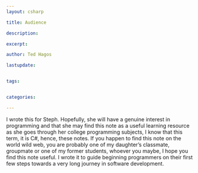 ```yaml
---
layout: csharp

title: Audience

description: 

excerpt: 

author: Ted Hagos

lastupdate: 


tags:


categories:

---
```



I wrote this for Steph. Hopefully, she will have a genuine interest in programming and that she may find this note as a useful learning resource as she goes through her college programming subjects, I know that this term, it is C#, hence, these notes. If you happen to find this note on the world wild web, you are probably one of my daughter’s classmate, groupmate or one of my former students, whoever you maybe, I hope you find this note useful. I wrote it to guide beginning programmers on their first few steps towards a very long journey in software development.